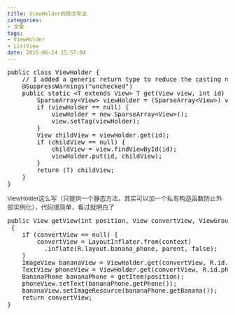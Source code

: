 ```yaml
---
title: ViewHolder的简洁写法
categories:
- 文章
tags: 
- ViewHolder
- ListView
date: 2015-06-24 15:57:04
---
```

<!-- more -->
<pre class="brush:java;toolbar:false">public class ViewHolder {
    // I added a generic return type to reduce the casting noise in client code
    @SuppressWarnings(&quot;unchecked&quot;)
    public static &lt;T extends View&gt; T get(View view, int id) {
        SparseArray&lt;View&gt; viewHolder = (SparseArray&lt;View&gt;) view.getTag();
        if (viewHolder == null) {
            viewHolder = new SparseArray&lt;View&gt;();
            view.setTag(viewHolder);
        }
        View childView = viewHolder.get(id);
        if (childView == null) {
            childView = view.findViewById(id);
            viewHolder.put(id, childView);
        }
        return (T) childView;
    }
}</pre>

<span style="color:#333333"><span style="font-family:Arial">ViewHolder这么写（只提供一个静态方法，其实可以加一个私有构造函数防止外部实例化），代码很简单，看过就明白了</span></span>
<pre class="brush:java;toolbar:false">public View getView(int position, View convertView, ViewGroup parent)
 {
    if (convertView == null) {
        convertView = LayoutInflater.from(context)
          .inflate(R.layout.banana_phone, parent, false);
    }
    ImageView bananaView = ViewHolder.get(convertView, R.id.banana);
    TextView phoneView = ViewHolder.get(convertView, R.id.phone);
    BananaPhone bananaPhone = getItem(position);
    phoneView.setText(bananaPhone.getPhone());
    bananaView.setImageResource(bananaPhone.getBanana());
    return convertView;
}</pre>